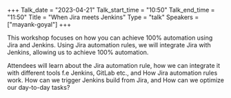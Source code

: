 +++
Talk_date = "2023-04-21"
Talk_start_time = "10:50"
Talk_end_time = "11:50"
Title = "When Jira meets Jenkins"
Type = "talk"
Speakers = ["mayank-goyal"]
+++

This workshop focuses on how you can achieve 100% automation using Jira and Jenkins. Using Jira automation rules, we will integrate Jira with Jenkins, allowing us to achieve 100% automation.

Attendees will learn about the Jira automation rule, how we can integrate it with different tools f.e Jenkins, GitLab etc., and How Jira automation rules work. How can we trigger Jenkins build from Jira, and How can we optimize our day-to-day tasks?